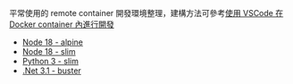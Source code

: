 
平常使用的 remote container 開發環境整理，建構方法可參考[使用 VSCode 在 Docker container 內進行開發](https://8loser.github.io/2022/05/13/Remote-Containers/)

- [Node 18 - alpine](https://github.com/8loser/containerEnv/tree/main/Node-18-alpine)
- [Node 18 - slim](https://github.com/8loser/containerEnv/tree/main/Node-18-slim)
- [Python 3 - slim](https://github.com/8loser/containerEnv/tree/main/Python-3-slim)
- [.Net 3.1 - buster](https://github.com/8loser/containerEnv/tree/main/DotNet-3.1-buster)